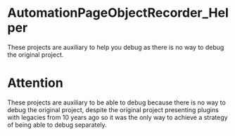 # AutomationPageObjectRecorder_Helper
These projects are auxiliary to help you debug as there is no way to debug the original project.

# Attention
These projects are auxiliary to be able to debug because there is no way to debug the original project, despite the original project presenting plugins with legacies from 10 years ago so it was the only way to achieve a strategy of being able to debug separately.